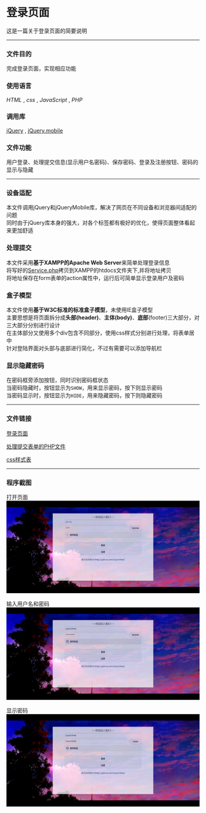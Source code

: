 # 登录页面  

这是一篇关于登录页面的简要说明

-----
### 文件目的  
完成登录页面，实现相应功能
### 使用语言  
*HTML* , *css* , *JavaScript* , *PHP*
### 调用库  
[jQuery](http://code.jquery.com/jquery-1.11.1.min.js) , [jQuery.mobile](http://code.jquery.com/mobile/1.4.5/jquery.mobile-1.4.5.min.js)
### 文件功能  
用户登录、处理提交信息(显示用户名密码)、保存密码、登录及注册按钮、密码的显示与隐藏



------

### 设备适配  
本文件调用jQuery和jQueryMobile库，解决了网页在不同设备和浏览器间适配的问题   
同时由于jQuery库本身的强大，对各个标签都有极好的优化，使得页面整体看起来更加舒适

### 处理提交  
本文件采用**基于XAMPP的Apache Web Server**来简单处理登录信息   
将写好的[Service.php](https://github.com/hyacinthee/web_tasks/blob/master/F0/Service.php)拷贝到XAMPP的htdocs文件夹下,并将地址拷贝   
将地址保存在form表单的action属性中，运行后可简单显示登录用户及密码   

### 盒子模型  
本文件使用**基于W3C标准的标准盒子模型**，未使用IE盒子模型  
主要思想是将页面拆分成**头部(header)**、**主体(body)**、**底部**(footer)三大部分，对三大部分分别进行设计   
在主体部分又使用多个div包含不同部分，使用css样式分别进行处理，将表单居中   
针对登陆界面对头部与底部进行简化，不过有需要可以添加导航栏   

### 显示隐藏密码  
在密码框旁添加按钮，同时识别密码框状态   
当密码隐藏时，按钮显示为`SHOW`，用来显示密码，按下则显示密码   
当密码显示时，按钮显示为`HIDE`，用来隐藏密码，按下则隐藏密码   

-----
### 文件链接
[登录页面](https://github.com/hyacinthee/web_tasks/blob/master/F0/log_in.html)    


[处理提交表单的PHP文件](https://github.com/hyacinthee/web_tasks/blob/master/F0/log_in.html)


[css样式表](https://github.com/hyacinthee/web_tasks/blob/master/F0/style.css)

------
### 程序截图

打开页面
![打开页面](https://github.com/hyacinthee/web_tasks/blob/master/F0/ScreenShot/screenshot1.png)

输入用户名和密码
![输入用户名和密码](https://github.com/hyacinthee/web_tasks/blob/master/F0/ScreenShot/screenshot2.png)

显示密码
![显示密码](https://github.com/hyacinthee/web_tasks/blob/master/F0/ScreenShot/screenshot3.png)
